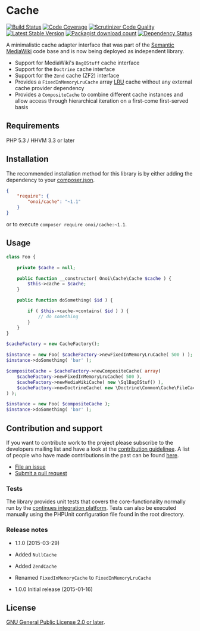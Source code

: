# Cache

[![Build Status](https://secure.travis-ci.org/onoi/cache.svg?branch=master)](http://travis-ci.org/onoi/cache)
[![Code Coverage](https://scrutinizer-ci.com/g/onoi/cache/badges/coverage.png?b=master)](https://scrutinizer-ci.com/g/onoi/cache/?branch=master)
[![Scrutinizer Code Quality](https://scrutinizer-ci.com/g/onoi/cache/badges/quality-score.png?b=master)](https://scrutinizer-ci.com/g/onoi/cache/?branch=master)
[![Latest Stable Version](https://poser.pugx.org/onoi/cache/version.png)](https://packagist.org/packages/onoi/cache)
[![Packagist download count](https://poser.pugx.org/onoi/cache/d/total.png)](https://packagist.org/packages/onoi/cache)
[![Dependency Status](https://www.versioneye.com/php/onoi:cache/badge.png)](https://www.versioneye.com/php/onoi:cache)

A minimalistic cache adapter interface that was part of the [Semantic MediaWiki][smw] code base and
is now being deployed as independent library.

- Support for MediaWiki's `BagOStuff` cache interface
- Support for the `Doctrine` cache interface
- Support for the `Zend` cache (ZF2) interface
- Provides a `FixedInMemoryLruCache` array [LRU][lru] cache without any external cache provider dependency
- Provides a `CompositeCache` to combine different cache instances and allow access through
  hierarchical iteration on a first-come first-served basis

## Requirements

PHP 5.3 / HHVM 3.3 or later

## Installation

The recommended installation method for this library is by either adding
the dependency to your [composer.json][composer].

```json
{
	"require": {
		"onoi/cache": "~1.1"
	}
}
```
or to execute `composer require onoi/cache:~1.1`.

## Usage

```php
class Foo {

	private $cache = null;

	public function __constructor( Onoi\Cache\Cache $cache ) {
		$this->cache = $cache;
	}

	public function doSomething( $id ) {

		if ( $this->cache->contains( $id ) ) {
			// do something
		}
	}
}
```
```php
$cacheFactory = new CacheFactory();

$instance = new Foo( $cacheFactory->newFixedInMemoryLruCache( 500 ) );
$instance->doSomething( 'bar' );

$compositeCache = $cacheFactory->newCompositeCache( array(
	$cacheFactory->newFixedInMemoryLruCache( 500 ),
	$cacheFactory->newMediaWikiCache( new \SqlBagOStuf() ),
	$cacheFactory->newDoctrineCache( new \Doctrine\Common\Cache\FileCache( '/C/Foo' ) )
) );

$instance = new Foo( $compositeCache );
$instance->doSomething( 'bar' );
```

## Contribution and support

If you want to contribute work to the project please subscribe to the
developers mailing list and have a look at the [contribution guidelinee](/CONTRIBUTING.md). A list of people who have made contributions in the past can be found [here][contributors].

* [File an issue](https://github.com/onoi/cache/issues)
* [Submit a pull request](https://github.com/onoi/cache/pulls)

### Tests

The library provides unit tests that covers the core-functionality normally run by the [continues integration platform][travis]. Tests can also be executed manually using the PHPUnit configuration file found in the root directory.

### Release notes

- 1.1.0 (2015-03-29)
 - Added `NullCache`
 - Added `ZendCache`
 - Renamed `FixedInMemoryCache` to `FixedInMemoryLruCache`

- 1.0.0 Initial release (2015-01-16)

## License

[GNU General Public License 2.0 or later][license].

[composer]: https://getcomposer.org/
[contributors]: https://github.com/onoi/cache/graphs/contributors
[license]: https://www.gnu.org/copyleft/gpl.html
[travis]: https://travis-ci.org/onoi/cache
[smw]: https://github.com/SemanticMediaWiki/SemanticMediaWiki/
[lru]: https://en.wikipedia.org/wiki/Least_Recently_Used
